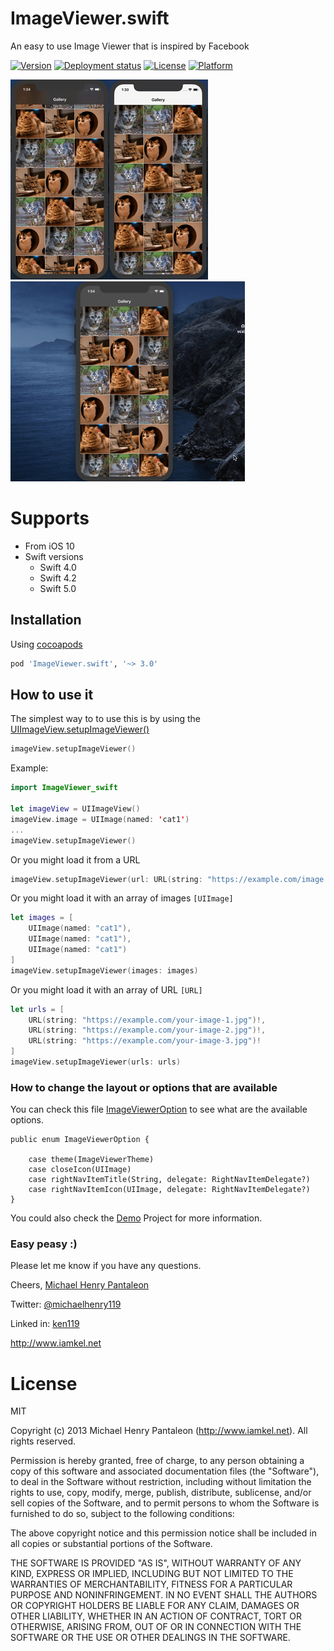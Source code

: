 ImageViewer.swift
=======================

An easy to use Image Viewer that is inspired by Facebook

[![Version](https://img.shields.io/cocoapods/v/ImageViewer.swift.svg?style=flat)](https://cocoapods.org/pods/ImageViewer.swift)
[![Deployment status](https://github.com/michaelhenry/ImageViewer.swift/workflows/deploy_to_cocoapods/badge.svg)](https://github.com/michaelhenry/ImageViewer.swift/actions)
[![License](https://img.shields.io/cocoapods/l/ImageViewer.swift.svg?style=flat)](https://cocoapods.org/pods/ImageViewer.swift)
[![Platform](https://img.shields.io/cocoapods/p/ImageViewer.swift.svg?style=flat)](https://cocoapods.org/pods/ImageViewer.swift)

![Screenshot-dark-mode](images/dark-mode.gif)![Screenshot-light-mode](images/light-mode.gif)
![Screenshot-auto-rotate](images/auto-rotate.gif)

# Supports

- From iOS 10
- Swift versions
	- Swift 4.0
	- Swift 4.2
	- Swift 5.0

## Installation

Using [cocoapods](https://cocoapods.org)

```ruby
pod 'ImageViewer.swift', '~> 3.0'
```

## How to use it

The simplest way to to use this is by using the [UIImageView.setupImageViewer()](https://github.com/michaelhenry/MHFacebookImageViewer/blob/master/Example/Demo/BasicViewController.swift#L11)


```swift
imageView.setupImageViewer()
```

Example:

```swift
import ImageViewer_swift

let imageView = UIImageView()
imageView.image = UIImage(named: 'cat1')
...
imageView.setupImageViewer()
```

Or you might load it from a URL

```swift
imageView.setupImageViewer(url: URL(string: "https://example.com/image.jpg")!)
```

Or you might load it with an array of images `[UIImage]`

```swift
let images = [
    UIImage(named: "cat1"),
    UIImage(named: "cat1"),
    UIImage(named: "cat1")
]
imageView.setupImageViewer(images: images)
```

Or you might load it with an array of URL `[URL]`

```swift
let urls = [
    URL(string: "https://example.com/your-image-1.jpg")!,
    URL(string: "https://example.com/your-image-2.jpg")!,
    URL(string: "https://example.com/your-image-3.jpg")!
]
imageView.setupImageViewer(urls: urls)
```

### How to change the layout or options that are available

You can check this file [ImageViewerOption](https://github.com/michaelhenry/ImageViewer.swift/blob/master/Sources/ImageViewerOption.swift) to see what are the available options.

```
public enum ImageViewerOption {
    
    case theme(ImageViewerTheme)
    case closeIcon(UIImage)
    case rightNavItemTitle(String, delegate: RightNavItemDelegate?)
    case rightNavItemIcon(UIImage, delegate: RightNavItemDelegate?)
}
```


You could also check the [Demo](Example) Project for more information.


### Easy peasy :)

Please let me know if you have any questions.

Cheers,
[Michael Henry Pantaleon](http://www.iamkel.net)

Twitter: [@michaelhenry119](https://twitter.com/michaelhenry119)

Linked in: [ken119](http://ph.linkedin.com/in/ken119)

http://www.iamkel.net



# License

MIT

Copyright (c) 2013 Michael Henry Pantaleon (http://www.iamkel.net). All rights reserved.

Permission is hereby granted, free of charge, to any person obtaining a copy of this software and associated documentation files (the "Software"), to deal in the Software without restriction, including without limitation the rights to use, copy, modify, merge, publish, distribute, sublicense, and/or sell copies of the Software, and to permit persons to whom the Software is furnished to do so, subject to the following conditions:

The above copyright notice and this permission notice shall be included in all copies or substantial portions of the Software.

THE SOFTWARE IS PROVIDED "AS IS", WITHOUT WARRANTY OF ANY KIND, EXPRESS OR IMPLIED, INCLUDING BUT NOT LIMITED TO THE WARRANTIES OF MERCHANTABILITY, FITNESS FOR A PARTICULAR PURPOSE AND NONINFRINGEMENT. IN NO EVENT SHALL THE AUTHORS OR COPYRIGHT HOLDERS BE LIABLE FOR ANY CLAIM, DAMAGES OR OTHER LIABILITY, WHETHER IN AN ACTION OF CONTRACT, TORT OR OTHERWISE, ARISING FROM, OUT OF OR IN CONNECTION WITH THE SOFTWARE OR THE USE OR OTHER DEALINGS IN THE SOFTWARE.
